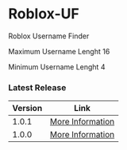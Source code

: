 # Roblox-UF
Roblox Username Finder 

Maximum Username Lenght 16

Minimum Username Lenght 4

### Latest Release

Version | Link
------------ | -------------
1.0.1 | [More Information](https://github.com/HellFire0x/Roblox-UF/releases/tag/1.0.1 "1.0.1")
1.0.0 | [More Information](https://github.com/HellFire0x/Roblox-UF/releases/tag/1.0.0 "1.0.0")
